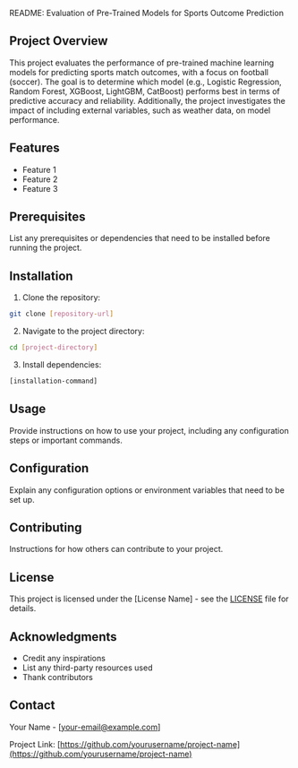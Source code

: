 README: Evaluation of Pre-Trained Models for Sports Outcome Prediction

## Project Overview
This project evaluates the performance of pre-trained machine learning models for predicting sports match outcomes, with a focus on football (soccer). The goal is to determine which model (e.g., Logistic Regression, Random Forest, XGBoost, LightGBM, CatBoost) performs best in terms of predictive accuracy and reliability. Additionally, the project investigates the impact of including external variables, such as weather data, on model performance.

## Features

- Feature 1
- Feature 2
- Feature 3

## Prerequisites

List any prerequisites or dependencies that need to be installed before running the project.

## Installation

1. Clone the repository:
```bash
git clone [repository-url]
```

2. Navigate to the project directory:
```bash
cd [project-directory]
```

3. Install dependencies:
```bash
[installation-command]
```

## Usage

Provide instructions on how to use your project, including any configuration steps or important commands.

## Configuration

Explain any configuration options or environment variables that need to be set up.

## Contributing

Instructions for how others can contribute to your project.

## License

This project is licensed under the [License Name] - see the [LICENSE](LICENSE) file for details.

## Acknowledgments

- Credit any inspirations
- List any third-party resources used
- Thank contributors

## Contact

Your Name - [your-email@example.com]

Project Link: [https://github.com/yourusername/project-name](https://github.com/yourusername/project-name) 
